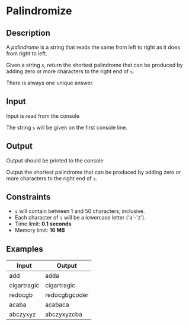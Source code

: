 # Palindromize

## Description
A *palindrome* is a string that reads the same from left to right as it does from right to left.

Given a string `s`, return the shortest palindrome that can be produced by adding zero or more characters to the right end of `s`.

There is always one unique answer.

## Input
Input is read from the console

The string `s` will be given on the first console line.

## Output
Output should be printed to the console

Output the shortest palindrome that can be produced by adding zero or more characters to the right end of `s`.

## Constraints
* `s` will contain between 1 and 50 characters, inclusive.
* Each character of `s` will be a lowercase letter ('a'-'z').
* Time limit: **0.1 seconds**
* Memory limit: **16 MB**

## Examples

| Input       | Output          |
| ----------- | --------------- |
| add         | adda            |
| cigartragic | cigartragic     |
| redocgb     | redocgbgcoder   |
| acaba       | acabaca         |
| abczyxyz    | abczyxyzcba     |
